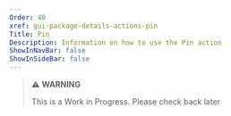 ```yaml
---
Order: 40
xref: gui-package-details-actions-pin
Title: Pin
Description: Information on how to use the Pin action
ShowInNavBar: false
ShowInSideBar: false
---
```


> :warning: **WARNING**
>
> This is a Work in Progress. Please check back later